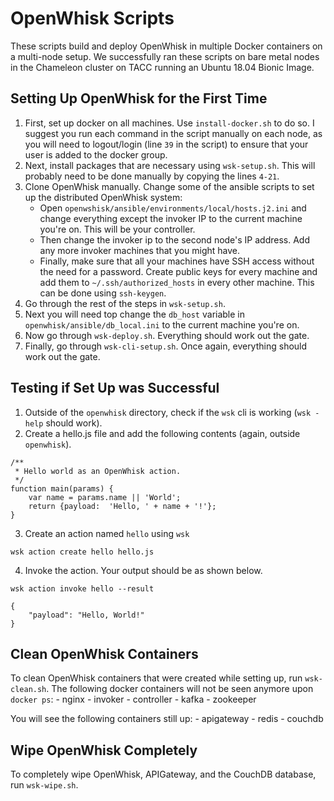 # OpenWhisk Scripts

These scripts build and deploy OpenWhisk in multiple Docker containers on a multi-node setup. We successfully ran these scripts on bare metal nodes in the Chameleon cluster on TACC running an Ubuntu 18.04 Bionic Image. 

## Setting Up OpenWhisk for the First Time
1. First, set up docker on all machines. Use `install-docker.sh` to do so. I suggest you run each command in the script manually on each node, as you will need to logout/login (line `39` in the script) to ensure that your user is added to the docker group.
2. Next, install packages that are necessary using `wsk-setup.sh`. This will probably need to be done manually by copying the lines `4-21`. 
3. Clone OpenWhisk manually. Change some of the ansible scripts to set up the distributed OpenWhisk system:
    - Open `openwshisk/ansible/environments/local/hosts.j2.ini` and change everything except the invoker IP to the current machine you're on. This will be your controller.
    - Then change the invoker ip to the second node's IP address. Add any more invoker machines that you might have.
    - Finally, make sure that all your machines have SSH access without the need for a password. Create public keys for every machine and add them to `~/.ssh/authorized_hosts` in every other machine. This can be done using `ssh-keygen`.
4. Go through the rest of the steps in `wsk-setup.sh`.
5. Next you will need top change the `db_host` variable in `openwhisk/ansible/db_local.ini` to the current machine you're on.  
6. Now go through `wsk-deploy.sh`. Everything should work out the gate.
7. Finally, go through `wsk-cli-setup.sh`. Once again, everything should work out the gate. 

## Testing if Set Up was Successful
1. Outside of the `openwhisk` directory, check if the `wsk` cli is working (`wsk -help` should work).
2. Create a hello.js file and add the following contents (again, outside `openwhisk`).
```
/**
 * Hello world as an OpenWhisk action.
 */
function main(params) {
    var name = params.name || 'World';
    return {payload:  'Hello, ' + name + '!'};
}
```
3. Create an action named `hello` using `wsk`
```
wsk action create hello hello.js
```
4. Invoke the action. Your output should be as shown below.
```
wsk action invoke hello --result
```
```
{
    "payload": "Hello, World!"
}
```

## Clean OpenWhisk Containers
To clean OpenWhisk containers that were created while setting up, run `wsk-clean.sh`. The following docker containers will not be seen anymore upon `docker ps`:
    - nginx
    - invoker
    - controller
    - kafka
    - zookeeper

You will see the following containers still up:
    - apigateway
    - redis
    - couchdb

## Wipe OpenWhisk Completely
To completely wipe OpenWhisk, APIGateway, and the CouchDB database, run `wsk-wipe.sh`. 
